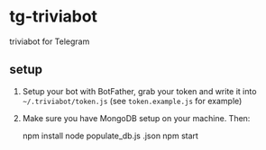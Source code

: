 # tg-triviabot
triviabot for Telegram

## setup

1. Setup your bot with BotFather, grab your token and write it into
   `~/.triviabot/token.js` (see `token.example.js` for example)
2. Make sure you have MongoDB setup on your machine. Then:

    npm install
    node populate_db.js <path-to-questions>.json
    npm start
